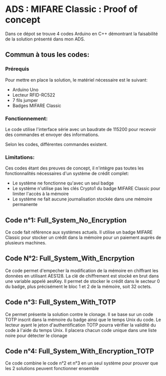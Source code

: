 # ADS : MIFARE Classic : Proof of concept

Dans ce dépot se trouve 4 codes Arduino en C++ démontrant la faisabilité de la solution présenté dans mon ADS.

## Commun à tous les codes:

### Prérequis

Pour mettre en place la solution, le matériel nécessaire est le suivant:
- Arduino Uno
- Lecteur RFID-RC522
- 7 fils jumper
- Badges MIFARE Classic

### Fonctionnement:

Le code utilise l'interface série avec un baudrate de 115200 pour recevoir des commandes et envoyer des informations.

Selon les codes, différentes commandes existent.

### Limitations:

Ces codes étant des preuves de concept, il n'intègre pas toutes les fonctionnalités nécessaires d'un système de crédit complet:

- Le système ne fonctionne qu'avec un seul badge
- Le système n'utilise pas les clés Crypto1 du badge MIFARE Classic pour limiter l'accès à la mémoire
- Le système ne fait aucune journalisation stockée dans une mémoire permanente

## Code n°1: Full_System_No_Encryption

Ce code fait référence aux systèmes actuels. Il utilise un badge MIFARE Classic pour stocker un crédit dans la mémoire pour un paiement auprès de plusieurs machines.

## Code N°2: Full_System_With_Encrpytion

Ce code permet d'empecher la modification de la mémoire en chiffrant les données en utilisant AES128. La clé de chiffrement est stocké en brut dans une variable appelé aesKey.
Il permet de stocker le crédit dans le secteur 0 du badge, plus précisément le bloc 1 et 2 de la mémoire, soit 32 octets.

## Code n°3: Full_System_With_TOTP

Ce permet présente la solution contre le clonage. Il se base sur un code TOTP inscrit dans la mémoire du badge ainsi que le temps Unix du code. Le lecteur ayant le jeton d'authentification TOTP pourra vérifier la validité du code à l'aide du temps Unix. Il placera chacun code unique dans une liste noire pour détecter le clonage

## Code n°4: Full_System_With_Encryption_TOTP

Ce code combine le code n°2 et n°3 en un seul système pour prouver que les 2 solutions peuvent fonctionner ensemble
